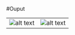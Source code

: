 #Ouput

|||
|--|--|
|![alt text](https://github.com/karved/Distributed-Computing/ClientServer/1.png)|![alt text](https://github.com/karved/Distributed-Computing/ClientServer/2.png)|